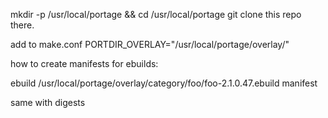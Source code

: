 mkdir -p /usr/local/portage && cd /usr/local/portage 
git clone this repo there.

add to make.conf PORTDIR_OVERLAY="/usr/local/portage/overlay/"


how to create manifests for ebuilds: 

ebuild /usr/local/portage/overlay/category/foo/foo-2.1.0.47.ebuild manifest

same with digests
